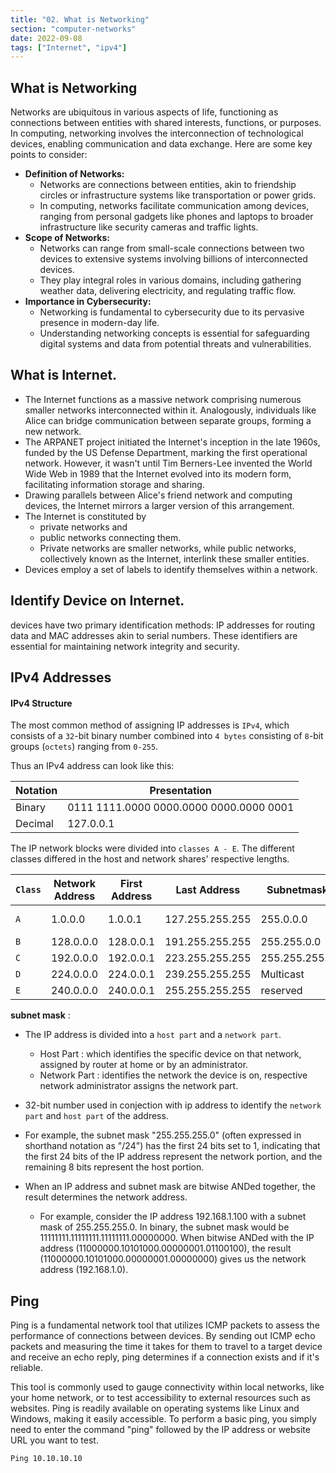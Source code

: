 ```yaml
---
title: "02. What is Networking"
section: "computer-networks"
date: 2022-09-08
tags: ["Internet", "ipv4"]
---
```


## What is Networking
Networks are ubiquitous in various aspects of life, functioning as connections between entities with shared interests, functions, or purposes. In computing, networking involves the interconnection of technological devices, enabling communication and data exchange. Here are some key points to consider:

- **Definition of Networks:**
    - Networks are connections between entities, akin to friendship circles or infrastructure systems like transportation or power grids.
    - In computing, networks facilitate communication among devices, ranging from personal gadgets like phones and laptops to broader infrastructure like security cameras and traffic lights.
- **Scope of Networks:** 
    - Networks can range from small-scale connections between two devices to extensive systems involving billions of interconnected devices.
    - They play integral roles in various domains, including gathering weather data, delivering electricity, and regulating traffic flow.
- **Importance in Cybersecurity:**
    - Networking is fundamental to cybersecurity due to its pervasive presence in modern-day life.
    - Understanding networking concepts is essential for safeguarding digital systems and data from potential threats and vulnerabilities.

## What is Internet.

- The Internet functions as a massive network comprising numerous smaller networks interconnected within it. Analogously, individuals like Alice can bridge communication between separate groups, forming a new network.
- The ARPANET project initiated the Internet's inception in the late 1960s, funded by the US Defense Department, marking the first operational network. However, it wasn't until Tim Berners-Lee invented the World Wide Web in 1989 that the Internet evolved into its modern form, facilitating information storage and sharing.
- Drawing parallels between Alice's friend network and computing devices, the Internet mirrors a larger version of this arrangement.
- The Internet is constituted by 
	- private networks and
	- public networks connecting them. 
	- Private networks are smaller networks, while public networks, collectively known as the Internet, interlink these smaller entities.
- Devices employ a set of labels to identify themselves within a network.

## Identify Device on Internet.

devices have two primary identification methods: IP addresses for routing data and MAC addresses akin to serial numbers. These identifiers are essential for maintaining network integrity and security.

## IPv4 Addresses

#### IPv4 Structure

The most common method of assigning IP addresses is `IPv4`, which consists of a `32`-bit binary number combined into `4 bytes` consisting of `8`-bit groups (`octets`) ranging from `0-255`.

Thus an IPv4 address can look like this:

|**Notation**|**Presentation**|
|---|---|
|Binary|0111 1111.0000 0000.0000 0000.0000 0001|
|Decimal|127.0.0.1|

The IP network blocks were divided into `classes A - E`. The different classes differed in the host and network shares' respective lengths.

| **`Class`** | **Network Address** | **First Address** | **Last Address** | **Subnetmask** | **CIDR**  | **Subnets** | **IPs**        |
| ----------- | ------------------- | ----------------- | ---------------- | -------------- | --------- | ----------- | -------------- |
| `A`         | 1.0.0.0             | 1.0.0.1           | 127.255.255.255  | 255.0.0.0      | /8        | 127         | 16,777,214 + 2 |
| `B`         | 128.0.0.0           | 128.0.0.1         | 191.255.255.255  | 255.255.0.0    | /16       | 16,384      | 65,534 + 2     |
| `C`         | 192.0.0.0           | 192.0.0.1         | 223.255.255.255  | 255.255.255.0  | /24       | 2,097,152   | 254 + 2        |
| `D`         | 224.0.0.0           | 224.0.0.1         | 239.255.255.255  | Multicast      | Multicast | Multicast   | Multicast      |
| `E`         | 240.0.0.0           | 240.0.0.1         | 255.255.255.255  | reserved       | reserved  | reserved    | reserved       |

**subnet mask** :

- The IP address is divided into a `host part` and a `network part`.
    
    - Host Part : which identifies the specific device on that network, assigned by router at home or by an administrator.
    - Network Part : identifies the network the device is on, respective network administrator assigns the network part.
- 32-bit number used in conjection with ip address to identify the `network part` and `host part` of the address.
    
- For example, the subnet mask "255.255.255.0" (often expressed in shorthand notation as "/24") has the first 24 bits set to 1, indicating that the first 24 bits of the IP address represent the network portion, and the remaining 8 bits represent the host portion.
    
- When an IP address and subnet mask are bitwise ANDed together, the result determines the network address.
    
    - For example, consider the IP address 192.168.1.100 with a subnet mask of 255.255.255.0. In binary, the subnet mask would be 11111111.11111111.11111111.00000000. When bitwise ANDed with the IP address (11000000.10101000.00000001.01100100), the result (11000000.10101000.00000001.00000000) gives us the network address (192.168.1.0).

## Ping

Ping is a fundamental network tool that utilizes ICMP packets to assess the performance of connections between devices. By sending out ICMP echo packets and measuring the time it takes for them to travel to a target device and receive an echo reply, ping determines if a connection exists and if it's reliable.

This tool is commonly used to gauge connectivity within local networks, like your home network, or to test accessibility to external resources such as websites. Ping is readily available on operating systems like Linux and Windows, making it easily accessible. To perform a basic ping, you simply need to enter the command "ping" followed by the IP address or website URL you want to test.

`Ping 10.10.10.10`







